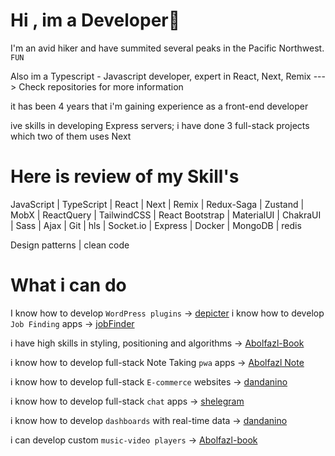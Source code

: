 
# Hi , im a Developer🤩

I'm an avid hiker and have summited several peaks in the Pacific Northwest. `FUN`

Also im a Typescript - Javascript developer, expert in React, Next, Remix ---> Check repositories for more information

it has been 4 years that i'm gaining experience as a front-end developer

 ive skills in developing Express servers; i have done 3 full-stack projects which two of them uses Next

# Here is review of my Skill's

JavaScript | TypeScript | React | Next | Remix | Redux-Saga | Zustand | MobX | ReactQuery | TailwindCSS | React Bootstrap | MaterialUI | ChakraUI | Sass | Ajax | Git |
hls | Socket.io | Express | Docker | MongoDB | redis 

Design patterns | clean code

# What i can do

I know how to develop `WordPress plugins` 
-> [depicter](https://depicter.com)
i know how to develop `Job Finding` apps                   -> [jobFinder](https://github.com/Abolfazl-ghodrati-k/jobFinder)

i have high skills in styling, positioning and algorithms -> [Abolfazl-Book](https://github.com/Abolfazl-ghodrati-k/Abolfazl-book)

i know how to develop full-stack Note Taking `pwa` apps    -> [Abolfazl Note](https://github.com/Abolfazl-ghodrati-k/Abolfazl_Note)

i know how to develop full-stack `E-commerce` websites     -> [dandanino](https://github.com/Abolfazl-ghodrati-k/dandanino)

i know how to develop full-stack `chat` apps               -> [shelegram](https://github.com/Abolfazl-ghodrati-k/Shelegram_process)

i know how to develop `dashboards` with real-time data     -> [dandanino](https://github.com/Abolfazl-ghodrati-k/dandanino)

i can develop custom `music-video players`                 -> [Abolfazl-book](https://github.com/Abolfazl-ghodrati-k/Abolfazl-book)

